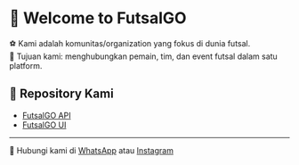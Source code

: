 
# 👋 Welcome to FutsalGO

⚽️ Kami adalah komunitas/organization yang fokus di dunia futsal.  
🎯 Tujuan kami: menghubungkan pemain, tim, dan event futsal dalam satu platform.  

## 🚀 Repository Kami
- [FutsalGO API](https://github.com/FutsalGO/futsalgo-api.git)
- [FutsalGO UI](https://github.com/FutsalGO/futsalgo-ui.git)

---
💌 Hubungi kami di [WhatsApp](https://wa.me/62xxxxxx) atau [Instagram](https://instagram.com/futsalgo)
